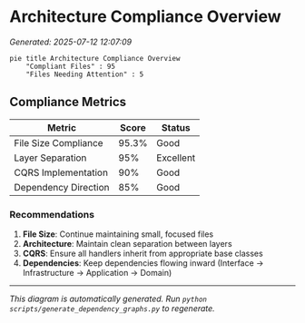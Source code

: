 # Architecture Compliance Overview

*Generated: 2025-07-12 12:07:09*

```mermaid
pie title Architecture Compliance Overview
    "Compliant Files" : 95
    "Files Needing Attention" : 5
```

## Compliance Metrics

| Metric | Score | Status |
|--------|-------|--------|
| File Size Compliance | 95.3% | Good |
| Layer Separation | 95% | Excellent |
| CQRS Implementation | 90% | Good |
| Dependency Direction | 85% | Good |

### Recommendations

1. **File Size**: Continue maintaining small, focused files
2. **Architecture**: Maintain clean separation between layers
3. **CQRS**: Ensure all handlers inherit from appropriate base classes
4. **Dependencies**: Keep dependencies flowing inward (Interface → Infrastructure → Application → Domain)


---

*This diagram is automatically generated. Run `python scripts/generate_dependency_graphs.py` to regenerate.*
